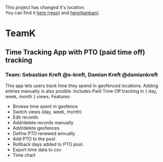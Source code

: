 This project has changed it's location.  
You can find it [here \(repo\)](https://github.com/K-Projekt/AndroidTimeTracker) and [here\(kanban\)](https://github.com/orgs/K-Projekt/projects/2).


# TeamK
## Time Tracking App with PTO (paid time off) tracking
### Team: Sebastian Kreft @s-kreft, Damian Kreft @damiankreft
This app lets users track time they spend in geofenced locations. Adding entries manually is also posible.
Includes Paid Time Off tracking in { day, week, month } views. 
Features:
- Browse time spent in geofence
- Switch views (day, week, month)
- Edit records
- Add/delete records manually
- Add/delete geofences
- Define PTO renewed annually
- Add PTO to the pool
- Rollback days added to PTO pool.
- Export time data to csv
- Time chart
